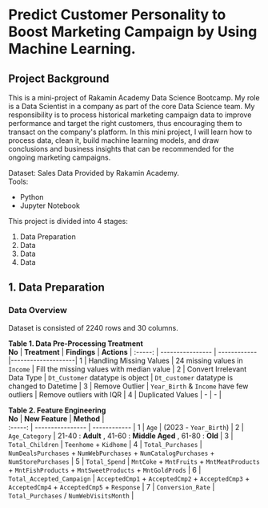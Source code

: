 # Predict Customer Personality to Boost Marketing Campaign by Using Machine Learning. 

## Project Background
This is a mini-project of Rakamin Academy Data Science Bootcamp. My role is a Data Scientist in a company as part of the core Data Science team. My responsibility is to process historical marketing campaign data to improve performance and target the right customers, thus encouraging them to transact on the company's platform. In this mini project, I will learn how to process data, clean it, build machine learning models, and draw conclusions and business insights that can be recommended for the ongoing marketing campaigns.

Dataset: Sales Data Provided by Rakamin Academy. <br>
Tools:
- Python
- Jupyter Notebook

This project is divided into 4 stages:
1. Data Preparation
2. Data
3. Data
4. Data

## 1. Data Preparation
### Data Overview
Dataset is consisted of 2240 rows and 30 columns.

**Table 1. Data Pre-Processing Treatment** <br>
**No**  |     **Treatment**      |    **Findings**     |    **Actions**     |
:-----: |    ----------------    |    ------------     |--------------------|
1 | Handling Missing Values | 24 missing values in `Income` | Fill the missing values with median value |
2 | Convert Irrelevant Data Type | `Dt_Customer` datatype is object | `Dt_customer` datatype is changed to Datetime |
3 | Remove Outlier | `Year_Birth` & `Income` have few outliers | Remove outliers with IQR |
4 | Duplicated Values | - | - |

**Table 2. Feature Engineering** <br>
**No**  |     **New Feature**      |    **Method**     |   
:-----: |    ----------------    |    ------------     |
1 | `Age` | (2023 - `Year_Birth`) |
2 | `Age_Category` | 21-40 : **Adult** , 41-60 : **Middle Aged** , 61-80 : **Old** |
3 | `Total_Children` | `Teenhome` + `Kidhome` |
4 | `Total_Purchases` | `NumDealsPurchases` + `NumWebPurchases` + `NumCatalogPurchases` + `NumStorePurchases` |
5 | `Total_Spend` | `MntCoke` + `MntFruits` + `MntMeatProducts` + `MntFishProducts` + `MntSweetProducts` + `MntGoldProds` |
6 | `Total_Accepted_Campaign` | `AcceptedCmp1` + `AcceptedCmp2` + `AcceptedCmp3` + `AcceptedCmp4` + `AcceptedCmp5` + `Response` |
7 | `Conversion_Rate` | `Total_Purchases` / `NumWebVisitsMonth` |





